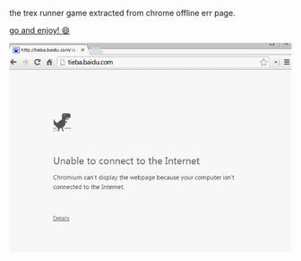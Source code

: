 the trex runner game extracted from chrome offline err page.

[go and enjoy! :smile: ](http://wayou.github.io/t-rex-runner/)

![chrome offline game cast](img/chrome_offline_game.gif)
